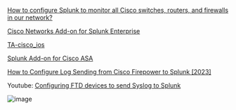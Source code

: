 [How to configure Splunk to monitor all Cisco switches, routers, and firewalls in our network?](https://community.splunk.com/t5/Getting-Data-In/How-to-configure-Splunk-to-monitor-all-Cisco-switches-routers/m-p/285613)

[Cisco Networks Add-on for Splunk Enterprise](https://splunkbase.splunk.com/app/1467)

[TA-cisco_ios ](https://github.com/inspired/TA-cisco_ios)

[Splunk Add-on for Cisco ASA](https://splunkbase.splunk.com/app/1620)

[How to Configure Log Sending from Cisco Firepower to Splunk [2023]](https://underdefense.com/guides/how-to-configure-log-sending-from-cisco-firepower-to-splunk/)

Youtube:
[Configuring FTD devices to send Syslog to Splunk](https://www.youtube.com/watch?v=GjKavkRbUVg)

![image](https://github.com/MrM8BRH/Splunk/assets/34133187/544e00c2-3d41-46c2-96c4-d71761613374)
